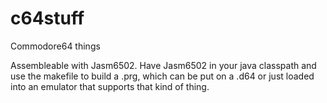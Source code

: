 c64stuff
========

Commodore64 things

Assembleable with Jasm6502. Have Jasm6502 in your java classpath and use the makefile to build a .prg, which can be put on a .d64 or just loaded into an emulator that supports that kind of thing.